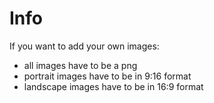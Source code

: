 # Info
If you want to add your own images:
- all images have to be a png
- portrait images have to be in 9:16 format
- landscape images have to be in 16:9 format
